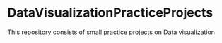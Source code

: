 # DataVisualizationPracticeProjects
This repository consists of small practice projects on Data visualization
